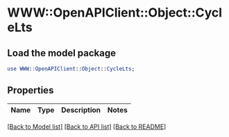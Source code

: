 # WWW::OpenAPIClient::Object::CycleLts

## Load the model package
```perl
use WWW::OpenAPIClient::Object::CycleLts;
```

## Properties
Name | Type | Description | Notes
------------ | ------------- | ------------- | -------------

[[Back to Model list]](../README.md#documentation-for-models) [[Back to API list]](../README.md#documentation-for-api-endpoints) [[Back to README]](../README.md)


